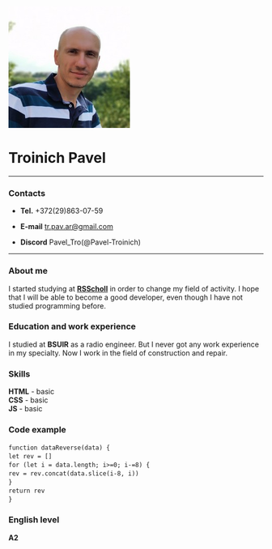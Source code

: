 ![My foto](/my.jpg)
# Troinich Pavel

---

### Contacts

* **Tel.**    +372(29)863-07-59

* **E-mail** tr.pav.ar@gmail.com

* **Discord**  Pavel_Tro(@Pavel-Troinich)  

---

### About me

I started studying at **[RSScholl](https://rs.school/)** in order to change my field of activity. I hope that I will be able to become a good developer, even though I have not studied programming before. 

### Education and work experience

I studied at **BSUIR** as a radio engineer. But I never got any work experience in my specialty. Now I work in the field of construction and repair. 

### Skills

**HTML** - basic  
**CSS** - basic  
**JS** - basic

### Code example
`function dataReverse(data) {`\
  `let rev = []`\
  `for (let i = data.length; i>=0; i-=8) {`\
  `rev = rev.concat(data.slice(i-8, i))`\
  `}`\
  `return rev`\
`}` 


### English level

**A2**
